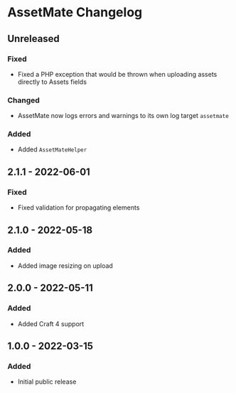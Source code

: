 # AssetMate Changelog

## Unreleased
### Fixed
- Fixed a PHP exception that would be thrown when uploading assets directly to Assets fields  
### Changed 
- AssetMate now logs errors and warnings to its own log target `assetmate`
### Added
- Added `AssetMateHelper`  

## 2.1.1 - 2022-06-01

### Fixed
- Fixed validation for propagating elements

## 2.1.0 - 2022-05-18

### Added
- Added image resizing on upload

## 2.0.0 - 2022-05-11

### Added
- Added Craft 4 support

## 1.0.0 - 2022-03-15

### Added
- Initial public release
